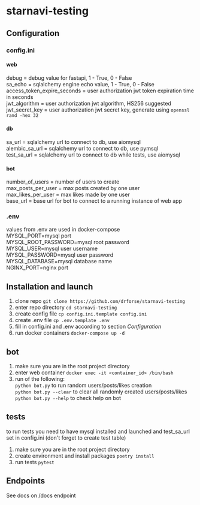# starnavi-testing
## Configuration
### config.ini
#### web
debug = debug value for fastapi, 1 - True, 0 - False  
sa_echo = sqlalchemy engine echo value, 1 - True, 0 - False  
access_token_expire_seconds = user authorization jwt token expiration time in seconds  
jwt_algorithm = user authorization jwt algorithm, HS256 suggested  
jwt_secret_key = user authorization jwt secret key, generate using `openssl rand -hex 32`  
#### db
sa_url = sqlalchemy url to connect to db, use aiomysql  
alembic_sa_url = sqlalchemy url to connect to db, use pymsql  
test_sa_url = sqlalchemy url to connect to db while tests, use aiomysql  
#### bot
number_of_users = number of users to create  
max_posts_per_user = max posts created by one user  
max_likes_per_user = max likes made by one user  
base_url = base url for bot to connect to a running instance of web app  
### .env
values from .env are used in docker-compose  
MYSQL_PORT=mysql port  
MYSQL_ROOT_PASSWORD=mysql root password  
MYSQL_USER=mysql user username  
MYSQL_PASSWORD=mysql user password  
MYSQL_DATABASE=mysql database name  
NGINX_PORT=nginx port  
## Installation and launch
1. clone repo `git clone https://github.com/drforse/starnavi-testing`  
2. enter repo directory `cd starnavi-testing`  
3. create config file `cp config.ini.template config.ini`  
4. create .env file `cp .env.template .env`  
5. fill in config.ini and .env according to section *Configuration*  
6. run docker containers `docker-compose up -d`  
## bot
1. make sure you are in the root project directory  
2. enter web container `docker exec -it <container_id> /bin/bash`  
3. run of the following:  
`python bot.py` to run random users/posts/likes creation  
`python bot.py --clear` to clear all randomly created users/posts/likes  
`python bot.py --help` to check help on bot  
## tests
to run tests you need to have mysql installed and launched and test_sa_url set in config.ini (don't forget to create test table)  
1. make sure you are in the root project directory  
2. create environment and install packages `poetry install`  
3. run tests `pytest`  
## Endpoints
See docs on /docs endpoint  